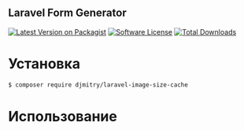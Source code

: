 ## Laravel Form Generator
[![Latest Version on Packagist](https://img.shields.io/packagist/v/djmitry/laravel-image-size-cache.svg)](https://packagist.org/packages/djmitry/laravel-image-size-cache)
[![Software License](https://img.shields.io/packagist/l/djmitry/laravel-image-size-cache.svg)](LICENSE.md)
[![Total Downloads](https://img.shields.io/packagist/dt/djmitry/laravel-image-size-cache.svg)](https://packagist.org/packages/djmitry/laravel-image-size-cache)

# Установка
```bash
$ composer require djmitry/laravel-image-size-cache
```

# Использование